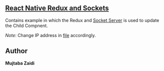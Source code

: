 ## [**React Native Redux and Sockets**](https://github.com/mujtaba-zaidi/RNMultipleSamples/tree/reduxAndSockets)

Contains example in which the Redux and [Socket Server](https://github.com/mujtaba-zaidi/SocketServer/tree/master) is used to update the Child Compnent.

_Note_: Change IP address in [file](https://github.com/mujtaba-zaidi/RNMultipleSamples/blob/reduxAndSockets/Sockets/index.js) accordingly.

## Author

**Mujtaba Zaidi**
